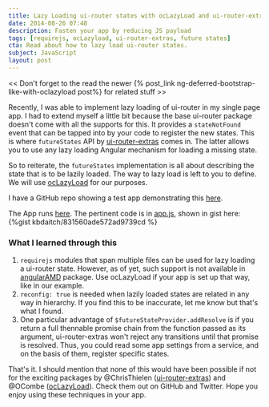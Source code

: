 ```yaml
---
title: Lazy Loading ui-router states with ocLazyLoad and ui-router-extras futureStates
date: 2014-08-26 07:48
description: Fasten your app by reducing JS payload
tags: [requirejs, ocLazyload, ui-router-extras, future states]
cta: Read about how to lazy load ui-router states.
subject: JavaScript
layout: post
---
```


<< Don't forget to the read the newer {% post_link ng-deferred-bootstrap-like-with-oclazyload post%} for related stuff >>

Recently, I was able to implement lazy loading of ui-router in my single page app. I had to extend myself a little bit because
the base ui-router package doesn't come with all the supports for this. It provides a `stateNotFound` event
that can be tapped into by your code to register the new states. This is where `futureStates` API by [ui-router-extras](https://github.com/christopherthielen/ui-router-extras) comes in. The latter
allows you to use any lazy loading Angular mechanism for loading a missing state. 

So to reiterate, the `futureStates` implementation is all about describing the state that is to be lazily loaded. The way to lazy load is left to you to define. We will use [ocLazyLoad](https://github.com/ocombe/ocLazyLoad) for our purposes.

I have a GitHub repo showing a test app demonstrating this [here](https://github.com/kbdaitch/ui-router-lazy-example).

The App runs [here](http://bardo.io/ui-router-lazy-example/app). The pertinent code is in [app.js](https://github.com/kbdaitch/ui-router-lazy-example/blob/master/app/js/app.js), shown in gist here:
{%gist kbdaitch/831560ade572ad9739cd %}

### What I learned through this ###
1. `requirejs` modules that span multiple files can be used for lazy loading a ui-router state. However, as of yet, such
support is not available in [angularAMD](https://github.com/marcoslin/angularAMD) package. Use ocLazyLoad if your app is set up
that way, like in our example.
2. `reconfig: true` is needed when lazily loaded states are related in any way in hierarchy. If you find this to be inaccurate, let me know
but that's what I found.
3. One particular advantage of `$futureStateProvider.addResolve` is if you return a full thennable promise chain from the function
passed as its argument, ui-router-extras won't reject any transitions until that promise is resolved. Thus, you could read some app
settings from a service, and on the basis of them, register specific states.

That's it. I should mention that none of this would have been possible if not for the exciting packages by @ChrisThielen 
([ui-router-extras](https://github.com/christopherthielen/ui-router-extras)) and @OCombe ([ocLazyLoad](https://github.com/ocombe/ocLazyLoad)). Check them out on GitHub and Twitter. Hope you enjoy using these techniques in your app.


